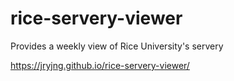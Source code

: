 # rice-servery-viewer
Provides a weekly view of Rice University's servery

https://jryjng.github.io/rice-servery-viewer/
